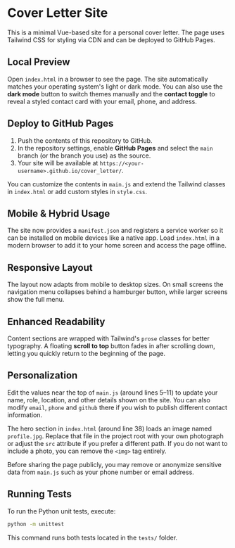 # Cover Letter Site

This is a minimal Vue-based site for a personal cover letter. The page uses Tailwind CSS for styling via CDN and can be deployed to GitHub Pages.

## Local Preview
Open `index.html` in a browser to see the page. The site automatically matches
your operating system's light or dark mode. You can also use the **dark mode**
button to switch themes manually and the **contact toggle** to reveal a styled
contact card with your email, phone, and address.

## Deploy to GitHub Pages
1. Push the contents of this repository to GitHub.
2. In the repository settings, enable **GitHub Pages** and select the `main` branch (or the branch you use) as the source.
3. Your site will be available at `https://<your-username>.github.io/cover_letter/`.

You can customize the contents in `main.js` and extend the Tailwind classes in `index.html` or add custom styles in `style.css`.

## Mobile & Hybrid Usage
The site now provides a `manifest.json` and registers a service worker so it can
be installed on mobile devices like a native app. Load `index.html` in a modern
browser to add it to your home screen and access the page offline.

## Responsive Layout
The layout now adapts from mobile to desktop sizes. On small screens the navigation menu collapses behind a hamburger button, while larger screens show the full menu.

## Enhanced Readability
Content sections are wrapped with Tailwind's `prose` classes for better typography. A floating **scroll to top** button fades in after scrolling down, letting you quickly return to the beginning of the page.

## Personalization
Edit the values near the top of `main.js` (around lines 5–11) to update your
name, role, location, and other details shown on the site. You can also modify
`email`, `phone` and `github` there if you wish to publish different contact
information.

The hero section in `index.html` (around line 38) loads an image named
`profile.jpg`. Replace that file in the project root with your own photograph or
adjust the `src` attribute if you prefer a different path. If you do not want to
include a photo, you can remove the `<img>` tag entirely.

Before sharing the page publicly, you may remove or anonymize sensitive data
from `main.js` such as your phone number or email address.

## Running Tests
To run the Python unit tests, execute:

```bash
python -m unittest
```

This command runs both tests located in the `tests/` folder.
